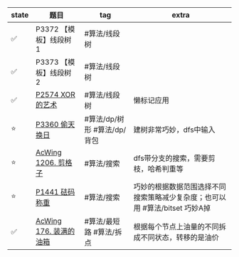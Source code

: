 
| state | 题目                         | tag                         | extra                                                                       |
| ----- | ---------------------------- | --------------------------- | --------------------------------------------------------------------------- |
| ✅    | P3372 【模板】线段树 1       | #算法/线段树                |                                                                             |
| ✅    | P3373 【模板】线段树 2       | #算法/线段树                |                                                                             |
| ✅    | [P2574 XOR的艺术](Algorithm/Problems/P2574%20XOR的艺术.md) | #算法/线段树                | 懒标记应用                                                                  |
| ⭐    | [P3360 偷天换日](Algorithm/Problems/P3360%20偷天换日.md)  | #算法/dp/树形 #算法/dp/背包 | 建树非常巧妙，dfs中输入                                                     |
| ⭐    | [AcWing 1206. 剪格子](Problems/AcWing%201206.%20剪格子.md)    | #算法/搜索                  | dfs带分支的搜索，需要剪枝，哈希判重等                                       |
| ⭐    | [P1441 砝码称重](Algorithm/Problems/P1441%20砝码称重.md)  | #算法/搜索                  | 巧妙的根据数据范围选择不同搜索策略减少复杂度；也可以用 #算法/bitset 巧妙A掉 |
| ✅    | [AcWing 176. 装满的油箱](Problems/AcWing%20176.%20装满的油箱.md) | #算法/最短路 #算法/拆点     | 根据每个节点上油量的不同拆成不同状态，转移的是油价                          |



